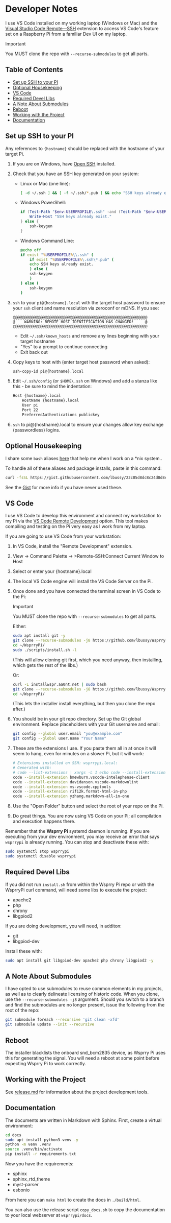 <!-- omit in toc -->
# Developer Notes

I use VS Code installed on my working laptop (Windows or Mac) and the [Visual Studio Code Remote—SSH](https://code.visualstudio.com/docs/remote/ssh) extension to access VS Code's feature set on a Raspberry Pi from a familiar Dev UI on my laptop.

> [!IMPORTANT]
> You MUST clone the repo with `--recurse-submodules` to get all parts.

<!-- omit in toc -->
## Table of Contents

- [Set up SSH to your PI](#set-up-ssh-to-your-pi)
- [Optional Housekeeping](#optional-housekeeping)
- [VS Code](#vs-code)
- [Required Devel Libs](#required-devel-libs)
- [A Note About Submodules](#a-note-about-submodules)
- [Reboot](#reboot)
- [Working with the Project](#working-with-the-project)
- [Documentation](#documentation)

## Set up SSH to your PI

Any references to `{hostname}` should be replaced with the hostname of your target Pi.

1. If you are on Windows, have [Open SSH](https://windowsloop.com/install-openssh-server-windows-11/) installed.

2. Check that you have an SSH key generated on your system:

    - Linux or Mac (one line):

        ``` bash
        [ -d ~/.ssh ] && [ -f ~/.ssh/*.pub ] && echo "SSH keys already exists." || ssh-keygen
        ```

    - Windows PowerShell:

        ``` PowerShell
        if (Test-Path "$env:USERPROFILE\.ssh" -and (Test-Path "$env:USERPROFILE\.ssh\*.pub")) {
            Write-Host "SSH keys already exist."
        } else {
            ssh-keygen
        }
        ```

    - Windows Command Line:

        ``` cmd
        @echo off
        if exist "%USERPROFILE%\\.ssh" (
            if exist "%USERPROFILE%\.ssh\*.pub" (
            echo SSH keys already exist.
            ) else (
            ssh-keygen
            )
        ) else (
            ssh-keygen
        )
      ```

3. `ssh` to your `pi@{hostname}.local` with the target host password to ensure your `ssh` client and name resolution via zeroconf or mDNS. If you see:

    ``` text
    @@@@@@@@@@@@@@@@@@@@@@@@@@@@@@@@@@@@@@@@@@@@@@@@@@@@@@@@@@@
    @    WARNING: REMOTE HOST IDENTIFICATION HAS CHANGED!     @
    @@@@@@@@@@@@@@@@@@@@@@@@@@@@@@@@@@@@@@@@@@@@@@@@@@@@@@@@@@@
    ```

    - Edit `~/.ssh/known_hosts` and remove any lines beginning with your target hostname
    - "Yes" to a prompt to continue connecting
    - Exit back out

4. Copy keys to host with (enter target host password when asked):

    ``` bash
    ssh-copy-id pi@{hostname}.local
    ```

5. Edit `~/.ssh/config` (or `$HOME\.ssh` on Windows) and add a stanza like this - be sure to mind the indentation:

    ``` bash
    Host {hostname}.local
        HostName {hostname}.local
        User pi
        Port 22
        PreferredAuthentications publickey
    ```

6. `ssh` to pi@{hostname}.local to ensure your changes allow key exchange (passwordless) logins.

## Optional Housekeeping

I share some `bash` aliases [here](https://gist.github.com/lbussy/23c05d8dc8c24d8d8edddf1d381f1c8b) that help me when I work on a *nix system..

To handle all of these aliases and package installs, paste in this command:

``` bash
curl -fsSL https://gist.githubusercontent.com/lbussy/23c05d8dc8c24d8d8edddf1d381f1c8b/raw/install_aliases.sh | bash
```

See the [Gist](https://gist.github.com/lbussy/23c05d8dc8c24d8d8edddf1d381f1c8b) for more info if you have never used these.

## VS Code

I use VS Code to develop this environment and connect my workstation to my Pi via the [VS Code Remote Development](https://code.visualstudio.com/docs/remote/remote-overview) option. This tool makes compiling and testing on the Pi very easy as I work from my laptop.

If you are going to use VS Code from your workstation:

1. In VS Code, install the "Remote Development" extension.

2. View -> Command Palette -> >Remote-SSH:Connect Current Window to Host

3. Select or enter your {hostname}.local

4. The local VS Code engine will install the VS Code Server on the Pi.

5. Once done and you have connected the terminal screen in VS Code to the Pi:

    > [!IMPORTANT]
    > You MUST clone the repo with `--recurse-submodules` to get all parts.

    Either:

    ``` bash
    sudo apt install git -y
    git clone --recurse-submodules -j8 https://github.com/lbussy/WsprryPi.git
    cd ~/WsprryPi/
    sudo ./scripts/install.sh -l
   ```

    (This will allow cloning git first, which you need anyway, then installing, which gets the rest of the libs.)

    Or:

    ``` bash
    curl -L installwspr.aa0nt.net | sudo bash
    git clone --recurse-submodules -j8 https://github.com/lbussy/WsprryPi.git
    cd ~/WsprryPi/
    ```

    (This lets the installer install everything, but then you clone the repo after.)

6. You should be in your git repo directory. Set up the Git global environment. Replace placeholders with your Git username and email:

    ``` bash
    git config --global user.email "you@example.com"
    git config --global user.name "Your Name"
    ```

7. These are the extensions I use. If you paste them all in at once it will seem to hang, even for minutes on a slower Pi, but it will work:

    ``` bash
    # Extensions installed on SSH: wsprrypi.local:
    # Generated with:
    # code --list-extensions | xargs -L 1 echo code --install-extension
    code --install-extension bmewburn.vscode-intelephense-client
    code --install-extension davidanson.vscode-markdownlint
    code --install-extension ms-vscode.cpptools
    code --install-extension rifi2k.format-html-in-php
    code --install-extension yzhang.markdown-all-in-one
    ```

8. Use the "Open Folder" button and select the root of your repo on the Pi.

9. Do great things. You are now using VS Code on your Pi; all compilation and execution happens there.

Remember that the **Wsprry Pi** systemd daemon is running. If you are executing from your dev environment, you may receive an error that says `wsprrypi` is already running. You can stop and deactivate these with:

``` bash
sudo systemctl stop wsprrypi
sudo systemctl disable wsprrypi
```

## Required Devel Libs

If you did not run `install.sh` from within the Wsprry Pi repo or with the WsprryPi curl command, will need some libs to execute the project:

- apache2
- php
- chrony
- libgpiod2

If you are doing development, you will need, in additon:

- git
- libgpiod-dev

Install these with:

``` bash
sudo apt install git libgpiod-dev apache2 php chrony libgpiod2 -y
```

## A Note About Submodules

I have opted to use submodules to reuse common elements in my projects, as well as to clearly delineate licensing of historic code. When you clone, use the `--recurse-submodules -j8` argument. Should you switch to a branch and find the submodules are no longer present, issue the following from the root of the repo:

``` bash
git submodule foreach --recursive 'git clean -xfd'
git submodule update --init --recursive
```

## Reboot

The installer blacklists the onboard snd_bcm2835 device, as Wsprry Pi uses this for generating the signal. You will need a reboot at some point before expecting Wsprry Pi to work correctly.

## Working with the Project

See [release.md](./scripts/release.md) for information about the project development tools.

## Documentation

The documents are written in Markdown with Sphinx.  First, create a virtual environment:

``` bash
cd docs
sudo apt install python3-venv -y
python -m venv .venv
source .venv/bin/activate
pip install -r requirements.txt
```

Now you have the requirements:

- sphinx
- sphinx_rtd_theme
- myst-parser
- esbonio

From here you can `make html` to create the docs in `./build/html`.

You can also use the release script `copy_docs.sh` to copy the documentation to your local webserver at `wsprrypi/docs`.
